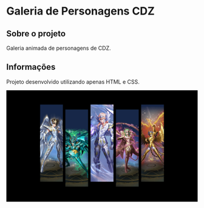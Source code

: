 # Galeria de Personagens CDZ

## Sobre o projeto

Galeria animada de personagens de CDZ.

## Informações

Projeto desenvolvido utilizando apenas HTML e CSS.

<img src="screenshot.jpg"/>
